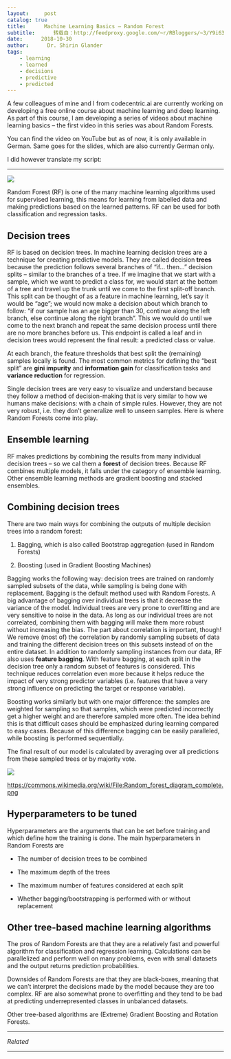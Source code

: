 ```yaml
---
layout:     post
catalog: true
title:      Machine Learning Basics – Random Forest
subtitle:      转载自：http://feedproxy.google.com/~r/RBloggers/~3/Y9i63FIXuyY/
date:      2018-10-30
author:      Dr. Shirin Glander
tags:
    - learning
    - learned
    - decisions
    - predictive
    - predicted
---
```






A few colleagues of mine and I from codecentric.ai are currently working on developing a free online course about machine learning and deep learning. As part of this course, I am developing a series of videos about machine learning basics – the first video in this series was about Random Forests.

You can find the video on YouTube but as of now, it is only available in German. Same goes for the slides, which are also currently German only.

I did however translate my script:

---

![](https://i2.wp.com/shiring.github.io/netlify_images/ml_basics_rf.png?w=456&ssl=1)


Random Forest (RF) is one of the many machine learning algorithms used for supervised learning, this means for learning from labelled data and making predictions based on the learned patterns. RF can be used for both classification and regression tasks.

## Decision trees

RF is based on decision trees. In machine learning decision trees are a technique for creating predictive models. They are called decision **trees** because the prediction follows several branches of “if… then…” decision splits – similar to the branches of a tree. If we imagine that we start with a sample, which we want to predict a class for, we would start at the bottom of a tree and travel up the trunk until we come to the first split-off branch. This split can be thought of as a feature in machine learning, let’s say it would be “age”; we would now make a decision about which branch to follow: “if our sample has an age bigger than 30, continue along the left branch, else continue along the right branch”. This we would do until we come to the next branch and repeat the same decision process until there are no more branches before us. This endpoint is called a leaf and in decision trees would represent the final result: a predicted class or value.

At each branch, the feature thresholds that best split the (remaining) samples locally is found. The most common metrics for defining the “best split” are **gini impurity** and **information gain** for classification tasks and **variance reduction** for regression.

Single decision trees are very easy to visualize and understand because they follow a method of decision-making that is very similar to how we humans make decisions: with a chain of simple rules. However, they are not very robust, i.e. they don’t generalize well to unseen samples. Here is where Random Forests come into play.

## Ensemble learning

RF makes predictions by combining the results from many individual decision trees – so we cal them a **forest** of decision trees. Because RF combines multiple models, it falls under the category of ensemble learning. Other ensemble learning methods are gradient boosting and stacked ensembles.

## Combining decision trees

There are two main ways for combining the outputs of multiple decision trees into a random forest:

1. Bagging, which is also called Bootstrap aggregation (used in Random Forests)

1. Boosting (used in Gradient Boosting Machines)


Bagging works the following way: decision trees are trained on randomly sampled subsets of the data, while sampling is being done with replacement. Bagging is the default method used with Random Forests. A big advantage of bagging over individual trees is that it decrease the variance of the model. Individual trees are very prone to overfitting and are very sensitive to noise in the data. As long as our individual trees are not correlated, combining them with bagging will make them more robust without increasing the bias. The part about correlation is important, though! We remove (most of) the correlation by randomly sampling subsets of data and training the different decision trees on this subsets instead of on the entire dataset. In addition to randomly sampling instances from our data, RF also uses **feature bagging**. With feature bagging, at each split in the decision tree only a random subset of features is considered. This technique reduces correlation even more because it helps reduce the impact of very strong predictor variables (i.e. features that have a very strong influence on predicting the target or response variable).

Boosting works similarly but with one major difference: the samples are weighted for sampling so that samples, which were predicted incorrectly get a higher weight and are therefore sampled more often. The idea behind this is that difficult cases should be emphasized during learning compared to easy cases. Because of this difference bagging can be easily paralleled, while boosting is performed sequentially.

The final result of our model is calculated by averaging over all predictions from these sampled trees or by majority vote.

![](https://i0.wp.com/upload.wikimedia.org/wikipedia/commons/7/76/Random_forest_diagram_complete.png?w=456&ssl=1)


https://commons.wikimedia.org/wiki/File:Random_forest_diagram_complete.png

## Hyperparameters to be tuned

Hyperparameters are the arguments that can be set before training and which define how the training is done. The main hyperparameters in Random Forests are

- The number of decision trees to be combined

- The maximum depth of the trees

- The maximum number of features considered at each split

- Whether bagging/bootstrapping is performed with or without replacement


## Other tree-based machine learning algorithms

The pros of Random Forests are that they are a relatively fast and powerful algorithm for classification and regression learning. Calculations can be parallelized and perform well on many problems, even with small datasets and the output returns prediction probabilities.

Downsides of Random Forests are that they are black-boxes, meaning that we can’t interpret the decisions made by the model because they are too complex. RF are also somewhat prone to overfitting and they tend to be bad at predicting underrepresented classes in unbalanced datasets.

Other tree-based algorithms are (Extreme) Gradient Boosting and Rotation Forests.

---


*Related*








---

